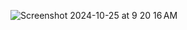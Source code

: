 ![Screenshot 2024-10-25 at 9 20 16 AM](https://github.com/user-attachments/assets/263ca0de-a74a-415b-b39d-8645a1faa7b3)
